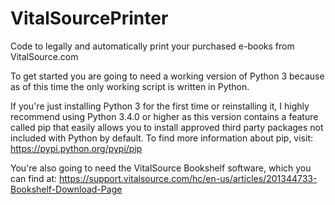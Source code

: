 # VitalSourcePrinter
Code to legally and automatically print your purchased e-books from VitalSource.com

To get started you are going to need a working version of Python 3 because as of this time the only working script is written in Python.

If you're just installing Python 3 for the first time or reinstalling it, I highly recommend using Python 3.4.0 or higher as this version contains a feature called pip that easily allows you to install approved third party packages not included with Python by default. To find more information about pip, visit: https://pypi.python.org/pypi/pip 

You're also going to need the VitalSource Bookshelf software, which you can find at: https://support.vitalsource.com/hc/en-us/articles/201344733-Bookshelf-Download-Page

